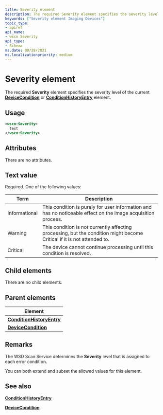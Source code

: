 ```yaml
---
title: Severity element
description: The required Severity element specifies the severity level of the current DeviceCondition or ConditionHistoryEntry element.
keywords: ["Severity element Imaging Devices"]
topic_type:
- apiref
api_name:
- wscn Severity
api_type:
- Schema
ms.date: 09/28/2021
ms.localizationpriority: medium
---
```


# Severity element

The required **Severity** element specifies the severity level of the current [**DeviceCondition**](devicecondition.md) or [**ConditionHistoryEntry**](conditionhistoryentry.md) element.

## Usage

```xml
<wscn:Severity>
  text
</wscn:Severity>
```

## Attributes

There are no attributes.

## Text value

Required. One of the following values:

| Term | Description |
|--|--|
| Informational | This condition is purely for user information and has no noticeable effect on the image acquisition process. |
| Warning | This condition is not currently affecting processing, but the condition might become Critical if it is not attended to. |
| Critical | The device cannot continue processing until this condition is resolved. |

## Child elements

There are no child elements.

## Parent elements

| Element |
|--|
| [**ConditionHistoryEntry**](conditionhistoryentry.md) |
| [**DeviceCondition**](devicecondition.md) |

## Remarks

The WSD Scan Service determines the **Severity** level that is assigned to each error condition.

You can both extend and subset the allowed values for this element.

## See also

[**ConditionHistoryEntry**](conditionhistoryentry.md)

[**DeviceCondition**](devicecondition.md)
